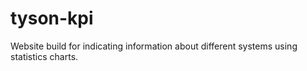 # tyson-kpi
Website build for indicating information about different systems using statistics charts. 
